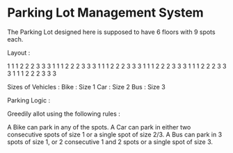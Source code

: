 # Parking Lot Management System 


The Parking Lot designed here is supposed to have 6 floors with 9 spots each.

Layout : 

1 1 1 2 2 2 3 3 3 
1 1 1 2 2 2 3 3 3 
1 1 1 2 2 2 3 3 3 
1 1 1 2 2 2 3 3 3 
1 1 1 2 2 2 3 3 3 
1 1 1 2 2 2 3 3 3 

Sizes of Vehicles : 
Bike : Size 1 
Car  : Size 2
Bus  : Size 3


Parking Logic : 

Greedily allot using the following rules : 

A Bike can park in any of the spots.
A Car can park in either two consecutive spots of size 1 or a single spot of size 2/3.
A Bus can park in 3 spots of size 1, or 2 consecutive 1 and 2 spots or a single spot of size 3.